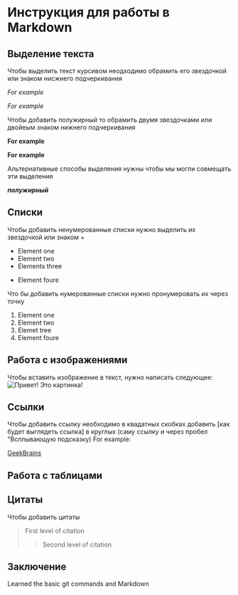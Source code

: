 # Инструкция для работы в Markdown

## Выделение текста
Чтобы выделить текст курсивом неодходимо обрамить его звездочкой или знаком ниcжнего подчеркивания

*For example*

_For example_

Чтобы добавить полужирный то обрамить двумя звездочками или двойеым знаком нижнего подчеркивания

**For example**

__For example__

Альтернативные способы выделения нужны чтобы мы могли совмещать эти выделения

_**полужирный**_
## Списки

Чтобы добавить ненумерованные списки нужно выделить их звездочкой или знаком +

* Element one
* Element two
* Elements three
+ Element foure

Что бы добавить нумерованные списки нужно пронумеровать их через точку

1. Element one
2. Element two
3. Elemet tree
4. Element foure



## Работа с изображениями

Чтобы вставить изображение в текст, нужно написать следующее:
![Привет! Это картинка!](Картинка.jpg)

## Ссылки

Чтобы добавить ссылку необходимо в квадатных скобках добавить [как будет выглядеть ссылка] в круглых (саму ссылку и через пробел "Всплывающую подсказку) For example:

[GeekBrains](https://gb.ru/ "Что такое GeekBrains")

## Работа с таблицами

## Цитаты

Чтобы добавить цитаты 
> First level of citation
>> Second level of citation

## Заключение
Learned  the basic git commands and Markdown

